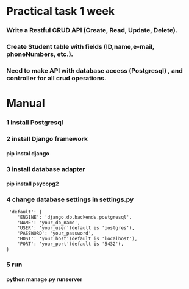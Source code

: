 # Practical task 1 week
### Write a Restful CRUD API (Create, Read, Update, Delete).
### Create Student table with fields (ID,name,e-mail, phoneNumbers, etc.). 
### Need to make API with database access (Postgresql) , and controller for all crud operations.

# Manual
### 1 install Postgresql
### 2 install Django framework
#### pip instal django
### 3 install database adapter
#### pip install psycopg2
### 4 change database settings in settings.py
     'default': {
        'ENGINE': 'django.db.backends.postgresql',
        'NAME': 'your_db_name',
        'USER': 'your_user'(default is 'postgres'),
        'PASSWORD': 'your_password',
        'HOST': 'your_host'(default is 'localhost'),
        'PORT': 'your_port'(default is '5432'),
    }
### 5 run
#### python manage.py runserver
